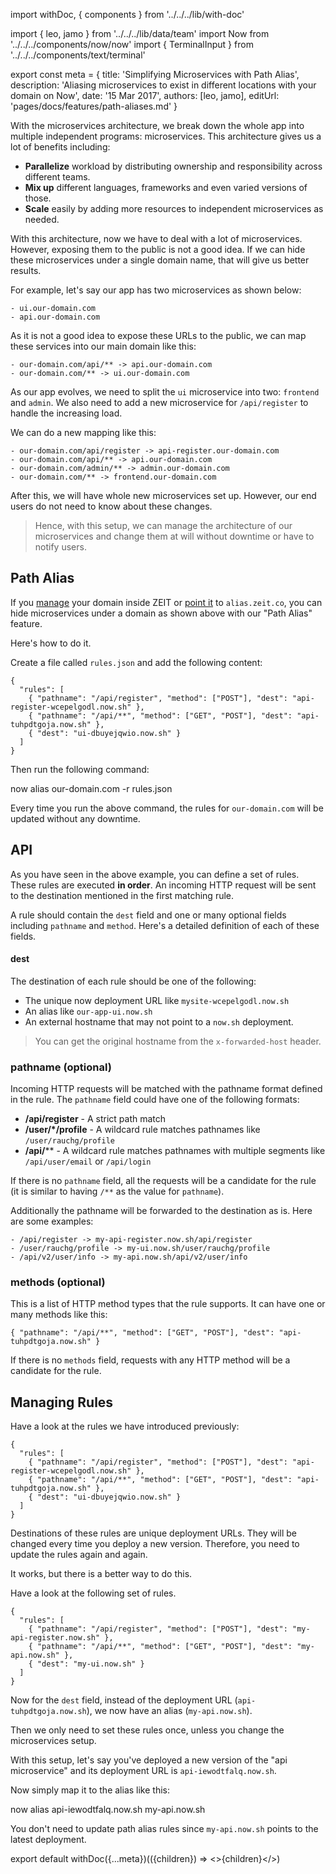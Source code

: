 import withDoc, { components } from '../../../lib/with-doc'

import { leo, jamo } from '../../../lib/data/team'
import Now from '../../../components/now/now'
import { TerminalInput } from '../../../components/text/terminal'

export const meta = {
  title: 'Simplifying Microservices with Path Alias',
  description: 'Aliasing microservices to exist in different locations with your domain on Now',
  date: '15 Mar 2017',
  authors: [leo, jamo],
  editUrl: 'pages/docs/features/path-aliases.md'
}

With the microservices architecture, we break down the whole app into multiple independent programs: microservices. This architecture gives us a lot of benefits including:

- **Parallelize** workload by distributing ownership and responsibility across different teams.
- **Mix up** different languages, frameworks and even varied versions of those.
- **Scale** easily by adding more resources to independent microservices as needed.

With this architecture, now we have to deal with a lot of microservices. However, exposing them to the public is not a good idea. If we can hide these microservices under a single domain name, that will give us better results.

For example, let's say our app has two microservices as shown below:

```
- ui.our-domain.com
- api.our-domain.com
```

As it is not a good idea to expose these URLs to the public, we can map these services into our main domain like this:

```
- our-domain.com/api/** -> api.our-domain.com
- our-domain.com/** -> ui.our-domain.com
```

As our app evolves, we need to split the `ui` microservice into two: `frontend` and `admin`. We also need to add a new microservice for `/api/register` to handle the increasing load.

We can do a new mapping like this:

```
- our-domain.com/api/register -> api-register.our-domain.com
- our-domain.com/api/** -> api.our-domain.com
- our-domain.com/admin/** -> admin.our-domain.com
- our-domain.com/** -> frontend.our-domain.com
```

After this, we will have whole new microservices set up. However, our end users do not need to know about these changes.

> Hence, with this setup, we can manage the architecture of our microservices and change them at will without downtime or have to notify users.

## Path Alias

If you [manage](/docs/getting-started/assign-a-domain-name#2.-using-a-custom-domain,-managed-by-now) your domain inside ZEIT or [point it](/docs/getting-started/assign-a-domain-name#4.-using-a-custom-domain-with-a-cname) to `alias.zeit.co`, you can hide microservices under a domain as shown above with our "Path Alias" feature.

Here's how to do it.

Create a file called `rules.json` and add the following content:

```
{
  "rules": [
    { "pathname": "/api/register", "method": ["POST"], "dest": "api-register-wcepelgodl.now.sh" },
    { "pathname": "/api/**", "method": ["GET", "POST"], "dest": "api-tuhpdtgoja.now.sh" },
    { "dest": "ui-dbuyejqwio.now.sh" }
  ]
}
```

Then run the following command:

<TerminalInput>now alias our-domain.com -r rules.json</TerminalInput>

Every time you run the above command, the rules for `our-domain.com` will be updated without any downtime.

## API

As you have seen in the above example, you can define a set of rules. These rules are executed **in order**. An incoming HTTP request will be sent to the destination mentioned in the first matching rule.

A rule should contain the `dest` field and one or many optional fields including `pathname` and `method`. Here's a detailed definition of each of these fields.

#### dest

The destination of each rule should be one of the following:

- The unique now deployment URL like `mysite-wcepelgodl.now.sh`
- An alias like `our-app-ui.now.sh`
- An external hostname that may not point to a `now.sh` deployment.

> You can get the original hostname from the `x-forwarded-host` header.

### pathname (optional)

Incoming HTTP requests will be matched with the pathname format defined in the rule. The `pathname` field could have one of the following formats:

* **/api/register** - A strict path match
* **/user/*/profile** - A wildcard rule matches pathnames like `/user/rauchg/profile`
* **/api/**** - A wildcard rule matches pathnames with multiple segments like `/api/user/email` or `/api/login`

If there is no `pathname` field, all the requests will be a candidate for the rule (it is similar to having `/**` as the value for `pathname`).

Additionally the pathname will be forwarded to the destination as is. Here are some examples:

```
- /api/register -> my-api-register.now.sh/api/register
- /user/rauchg/profile -> my-ui.now.sh/user/rauchg/profile
- /api/v2/user/info -> my-api.now.sh/api/v2/user/info
```

### methods (optional)

This is a list of HTTP method types that the rule supports. It can have one or many methods like this:

```
{ "pathname": "/api/**", "method": ["GET", "POST"], "dest": "api-tuhpdtgoja.now.sh" }
```

If there is no `methods` field, requests with any HTTP method will be a candidate for the rule.

## Managing Rules

Have a look at the rules we have introduced previously:

```
{
  "rules": [
    { "pathname": "/api/register", "method": ["POST"], "dest": "api-register-wcepelgodl.now.sh" },
    { "pathname": "/api/**", "method": ["GET", "POST"], "dest": "api-tuhpdtgoja.now.sh" },
    { "dest": "ui-dbuyejqwio.now.sh" }
  ]
}
```

Destinations of these rules are unique <Now color="#000" /> deployment URLs. They will be changed every time you deploy a new version. Therefore, you need to update the rules again and again.

It works, but there is a better way to do this.

Have a look at the following set of rules.

```
{
  "rules": [
    { "pathname": "/api/register", "method": ["POST"], "dest": "my-api-register.now.sh" },
    { "pathname": "/api/**", "method": ["GET", "POST"], "dest": "my-api.now.sh" },
    { "dest": "my-ui.now.sh" }
  ]
}
```

Now for the `dest` field, instead of the deployment URL (`api-tuhpdtgoja.now.sh`), we now have an alias (`my-api.now.sh`).

Then we only need to set these rules once, unless you change the microservices setup.

With this setup, let's say you've deployed a new version of the "api microservice" and its deployment URL is `api-iewodtfalq.now.sh`.

Now simply map it to the alias like this:

<TerminalInput>now alias api-iewodtfalq.now.sh my-api.now.sh</TerminalInput>

You don't need to update path alias rules since `my-api.now.sh` points to the latest deployment.

export default withDoc({...meta})(({children}) => <>{children}</>)
